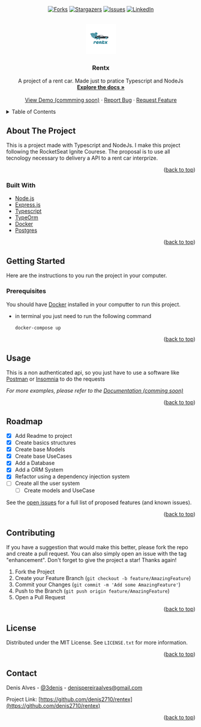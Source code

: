 <div id="top"></div>


<div align="center">

[![Forks][forks-shield]][forks-url]
[![Stargazers][stars-shield]][stars-url]
[![Issues][issues-shield]][issues-url]
[![LinkedIn][linkedin-shield]][linkedin-url]
    
</div>



<!-- PROJECT LOGO -->
<br />
<div align="center">
  <a href="https://github.com/denis2710/rentex">
    <img src="images/logo.png" alt="Logo" width="80" height="80">
  </a>

  <h3 align="center">Rentx</h3>

  <p align="center">
    A project of a rent car. Made just to pratice Typescript and NodeJs 
    <br />
    <a href="https://github.com/denis2710/rentex"><strong>Explore the docs »</strong></a>
    <br />
    <br />
    <a href="https://github.com/denis2710/rentex">View Demo (commming soon)</a>
    ·
    <a href="https://github.com/denis2710/rentex/issues">Report Bug</a>
    ·
    <a href="https://github.com/denis2710/rentex/issues">Request Feature</a>
  </p>
</div>



<!-- TABLE OF CONTENTS -->
<details>
  <summary>Table of Contents</summary>
  <ol>
    <li>
      <a href="#about-the-project">About The Project</a>
      <ul>
        <li><a href="#built-with">Built With</a></li>
      </ul>
    </li>
    <li>
      <a href="#getting-started">Getting Started</a>
      <ul>
        <li><a href="#prerequisites">Prerequisites</a></li>
        <li><a href="#installation">Installation</a></li>
      </ul>
    </li>
    <li><a href="#usage">Usage</a></li>
    <li><a href="#roadmap">Roadmap</a></li>
    <li><a href="#contributing">Contributing</a></li>
    <li><a href="#license">License</a></li>
    <li><a href="#contact">Contact</a></li>
    <li><a href="#acknowledgments">Acknowledgments</a></li>
  </ol>
</details>



<!-- ABOUT THE PROJECT -->
## About The Project

This is a project made with Typescript and NodeJs. I make this project following the RocketSeat Ignite Courese. The proposal is to use all tecnology necessary to delivery a API to a rent car interprize. 

<p align="right">(<a href="#top">back to top</a>)</p>



### Built With

* [Node.js](https://nodejs.org/)
* [Express.js](https://expressjs.com/pt-br/)
* [Typescript](https://www.typescriptlang.org/)
* [TypeOrm](https://typeorm.io/)
* [Docker](https://www.docker.com/)
* [Postgres](https://www.postgresql.org/)

<p align="right">(<a href="#top">back to top</a>)</p>



<!-- GETTING STARTED -->
## Getting Started

Here are the instructions to you run the project in your computer.

### Prerequisites

You should have [Docker](https://docs.docker.com/get-docker/) installed in your computter to run this project.  


* in terminal you just need to run the following command
  ```sh
  docker-compose up
  ```

<p align="right">(<a href="#top">back to top</a>)</p>


<!-- USAGE EXAMPLES -->
## Usage

This is a non authenticated api, so you just have to use a software like [Postman](https://www.postman.com/) or [Insomnia](https://insomnia.rest/download) to do the requests 

_For more examples, please refer to the [Documentation (comming soon)](https://example.com)_

<p align="right">(<a href="#top">back to top</a>)</p>



<!-- ROADMAP -->
## Roadmap

- [x] Add Readme to project 
- [x] Create basics structures 
- [x] Create base Models  
- [x] Create base UseCases 
- [X] Add a Database
- [X] Add a ORM System
- [X] Refactor using a dependency injection system 
- [ ] Create all the user system 
  - [ ] Create models and UseCase 

See the [open issues](https://github.com/denis2710/rentex/issues) for a full list of proposed features (and known issues).

<p align="right">(<a href="#top">back to top</a>)</p>



<!-- CONTRIBUTING -->
## Contributing

If you have a suggestion that would make this better, please fork the repo and create a pull request. You can also simply open an issue with the tag "enhancement".
Don't forget to give the project a star! Thanks again!

1. Fork the Project
2. Create your Feature Branch (`git checkout -b feature/AmazingFeature`)
3. Commit your Changes (`git commit -m 'Add some AmazingFeature'`)
4. Push to the Branch (`git push origin feature/AmazingFeature`)
5. Open a Pull Request

<p align="right">(<a href="#top">back to top</a>)</p>



<!-- LICENSE -->
## License

Distributed under the MIT License. See `LICENSE.txt` for more information.

<p align="right">(<a href="#top">back to top</a>)</p>



<!-- CONTACT -->
## Contact

Denis Alves - [@3denis](https://twitter.com/3denis) - denispereiraalves@gmail.com

Project Link: [https://github.com/denis2710/rentex](https://github.com/denis2710/rentex)

<p align="right">(<a href="#top">back to top</a>)</p>


<!-- MARKDOWN LINKS & IMAGES -->
<!-- https://www.markdownguide.org/basic-syntax/#reference-style-links -->

[forks-shield]: https://img.shields.io/github/forks/denis2710/rentex
[forks-url]: https://github.com/denis2710/rentex/network/members
[stars-shield]: https://img.shields.io/github/stars/denis2710/rentex
[stars-url]: https://github.com/denis2710/rentex/stargazers
[issues-shield]: https://img.shields.io/github/issues/denis2710/rentex
[issues-url]: https://github.com/denis2710/rentex/issues

[linkedin-shield]: https://img.shields.io/badge/-LinkedIn-black.svg?style=plastic&logo=appveyor&logo=linkedin&colorB=555
[linkedin-url]: https://www.linkedin.com/in/denis-alves/
[product-screenshot]: images/screenshot.png
